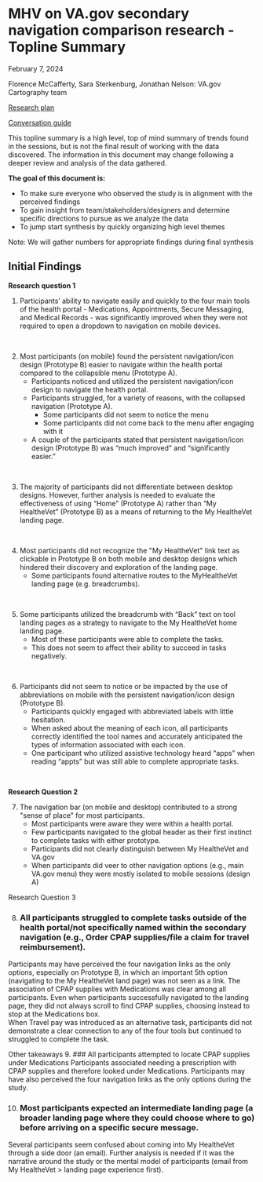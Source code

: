 # MHV on VA.gov secondary navigation comparison research - Topline Summary
February 7, 2024

Florence McCafferty, Sara Sterkenburg, Jonathan Nelson: VA.gov Cartography team

[Research plan](products/health-care/digital-health-modernization/mhv-to-va.gov/secondary-nav/Comparison-study/research-plan.md)

[Conversation guide](https://github.com/department-of-veterans-affairs/va.gov-team/blob/master/products/health-care/digital-health-modernization/mhv-to-va.gov/secondary-nav/Comparison-study/conversation-guide.md)

This topline summary is a high level, top of mind summary of trends found in the sessions, but is not the final result of working with the data discovered. The information in this document may change following a deeper review and analysis of the data gathered. 

**The goal of this document is:**

 - To make sure everyone who observed the study is in alignment with the perceived findings
 - To gain insight from team/stakeholders/designers and determine specific directions to pursue as we analyze the data
 - To jump start synthesis by quickly organizing high level themes 

Note: We will gather numbers for appropriate findings during final synthesis

## Initial Findings

**Research question 1**

1. Participants’ ability to navigate easily and quickly to the four main tools of the health portal - Medications, Appointments, Secure Messaging, and Medical Records - was significantly improved when they were not required to open a dropdown to navigation on mobile devices. 
<br />

2. Most participants (on mobile) found the persistent navigation/icon design (Prototype B) easier to navigate within the health portal compared to the collapsible menu (Prototype A). 
   - Participants noticed and utilized the persistent navigation/icon design to navigate the health portal. 
   - Participants struggled, for a variety of reasons, with the collapsed navigation (Prototype A). 
     - Some participants did not seem to notice the menu 
     - Some participants did not come back to the menu after engaging with it 
   - A couple of the participants stated that persistent navigation/icon design (Prototype B) was “much improved” and “significantly easier.” 
<br />

3. The majority of participants did not differentiate between desktop designs. However, further analysis is needed to evaluate the effectiveness of using  “Home” (Prototype A) rather than  “My HealtheVet” (Prototype B) as a means of returning to the My HealtheVet landing page. 
<br />

4. Most participants did not recognize the "My HealtheVet" link text as clickable in Prototype B on both mobile and desktop designs which hindered their discovery and exploration of the landing page.
   - Some participants found alternative routes to the MyHealtheVet landing page (e.g. breadcrumbs). 
<br />

5. Some participants utilized the breadcrumb with “Back” text on tool landing pages as a strategy to navigate to the My HealtheVet home landing page. 
   - Most of these participants were able to complete the tasks.
   - This does not seem to affect their ability to succeed in tasks negatively. 
<br />

6. Participants did not seem to notice or be impacted by the use of abbreviations on mobile with the persistent navigation/icon design (Prototype B). 
   - Participants quickly engaged with abbreviated labels with little hesitation. 
   - When asked about the meaning of each icon, all participants correctly identified the tool names and accurately anticipated the types of information associated with each icon. 
   - One participant who utilized assistive technology heard “apps” when reading “appts” but was still able to complete appropriate tasks.  
<br />

**Research Question 2**

7. The navigation bar (on mobile and desktop) contributed to a strong "sense of place” for most participants. 
   - Most participants were aware they were within a health portal.
   - Few participants navigated to the global header as their first instinct to complete tasks with either prototype. 
   - Participants did not clearly distinguish between My HealtheVet and VA.gov 
   - When participants did veer to other navigation options (e.g., main VA.gov menu) they were mostly isolated to mobile sessions (design A) 

Research Question 3

8. ### All participants struggled to complete tasks outside of the health portal/not specifically named within the secondary navigation (e.g., Order CPAP supplies/file a claim for travel reimbursement). 
Participants may have perceived the four navigation links as the only options, especially on Prototype B, in which an important 5th option (navigating to the My HealtheVet land page) was not seen as a link. 
The association of CPAP supplies with Medications was clear among all participants. Even when participants successfully navigated to the landing page, they did not always scroll to find CPAP supplies, choosing instead to stop at the Medications box.  
When Travel pay was introduced as an alternative task, participants did not demonstrate a clear connection to any of the four tools but continued to struggled to complete the task. 

Other takeaways 
9. ### All participants attempted to locate CPAP supplies under Medications 
Participants associated needing a prescription with CPAP supplies and therefore looked under Medications. 
Participants may have also perceived the four navigation links as the only options during the study.  

10. ### Most participants expected an intermediate landing page (a broader landing page where they could choose where to go) before arriving on a specific secure message. 
Several participants seem confused about coming into My HealtheVet through a side door (an email). Further analysis is needed if it was the narrative around the study or the mental model of participants (email from My HealtheVet > landing page experience first).  
